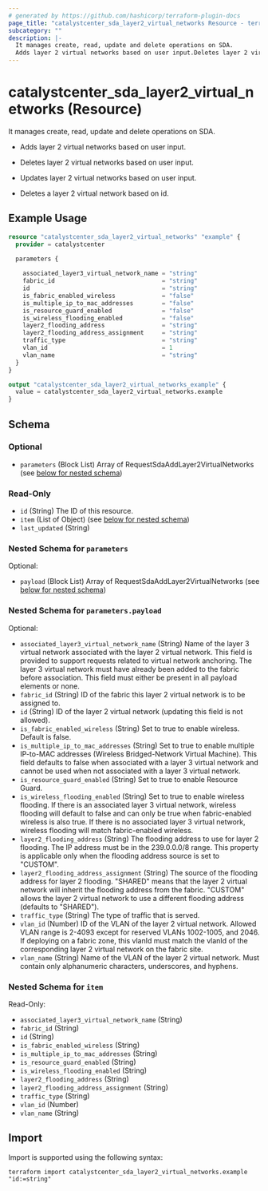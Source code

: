 ```yaml
---
# generated by https://github.com/hashicorp/terraform-plugin-docs
page_title: "catalystcenter_sda_layer2_virtual_networks Resource - terraform-provider-catalystcenter"
subcategory: ""
description: |-
  It manages create, read, update and delete operations on SDA.
  Adds layer 2 virtual networks based on user input.Deletes layer 2 virtual networks based on user input.Updates layer 2 virtual networks based on user input.Deletes a layer 2 virtual network based on id.
---
```


# catalystcenter_sda_layer2_virtual_networks (Resource)

It manages create, read, update and delete operations on SDA.

- Adds layer 2 virtual networks based on user input.

- Deletes layer 2 virtual networks based on user input.

- Updates layer 2 virtual networks based on user input.

- Deletes a layer 2 virtual network based on id.

## Example Usage

```terraform
resource "catalystcenter_sda_layer2_virtual_networks" "example" {
  provider = catalystcenter
 
  parameters {

    associated_layer3_virtual_network_name = "string"
    fabric_id                              = "string"
    id                                     = "string"
    is_fabric_enabled_wireless             = "false"
    is_multiple_ip_to_mac_addresses        = "false"
    is_resource_guard_enabled              = "false"
    is_wireless_flooding_enabled           = "false"
    layer2_flooding_address                = "string"
    layer2_flooding_address_assignment     = "string"
    traffic_type                           = "string"
    vlan_id                                = 1
    vlan_name                              = "string"
  }
}

output "catalystcenter_sda_layer2_virtual_networks_example" {
  value = catalystcenter_sda_layer2_virtual_networks.example
}
```

<!-- schema generated by tfplugindocs -->
## Schema

### Optional

- `parameters` (Block List) Array of RequestSdaAddLayer2VirtualNetworks (see [below for nested schema](#nestedblock--parameters))

### Read-Only

- `id` (String) The ID of this resource.
- `item` (List of Object) (see [below for nested schema](#nestedatt--item))
- `last_updated` (String)

<a id="nestedblock--parameters"></a>
### Nested Schema for `parameters`

Optional:

- `payload` (Block List) Array of RequestSdaAddLayer2VirtualNetworks (see [below for nested schema](#nestedblock--parameters--payload))

<a id="nestedblock--parameters--payload"></a>
### Nested Schema for `parameters.payload`

Optional:

- `associated_layer3_virtual_network_name` (String) Name of the layer 3 virtual network associated with the layer 2 virtual network. This field is provided to support requests related to virtual network anchoring. The layer 3 virtual network must have already been added to the fabric before association. This field must either be present in all payload elements or none.
- `fabric_id` (String) ID of the fabric this layer 2 virtual network is to be assigned to.
- `id` (String) ID of the layer 2 virtual network (updating this field is not allowed).
- `is_fabric_enabled_wireless` (String) Set to true to enable wireless. Default is false.
- `is_multiple_ip_to_mac_addresses` (String) Set to true to enable multiple IP-to-MAC addresses (Wireless Bridged-Network Virtual Machine). This field defaults to false when associated with a layer 3 virtual network and cannot be used when not associated with a layer 3 virtual network.
- `is_resource_guard_enabled` (String) Set to true to enable Resource Guard.
- `is_wireless_flooding_enabled` (String) Set to true to enable wireless flooding. If there is an associated layer 3 virtual network, wireless flooding will default to false and can only be true when fabric-enabled wireless is also true. If there is no associated layer 3 virtual network, wireless flooding will match fabric-enabled wireless.
- `layer2_flooding_address` (String) The flooding address to use for layer 2 flooding. The IP address must be in the 239.0.0.0/8 range. This property is applicable only when the flooding address source is set to "CUSTOM".
- `layer2_flooding_address_assignment` (String) The source of the flooding address for layer 2 flooding. "SHARED" means that the layer 2 virtual network will inherit the flooding address from the fabric. "CUSTOM" allows the layer 2 virtual network to use a different flooding address (defaults to "SHARED").
- `traffic_type` (String) The type of traffic that is served.
- `vlan_id` (Number) ID of the VLAN of the layer 2 virtual network. Allowed VLAN range is 2-4093 except for reserved VLANs 1002-1005, and 2046. If deploying on a fabric zone, this vlanId must match the vlanId of the corresponding layer 2 virtual network on the fabric site.
- `vlan_name` (String) Name of the VLAN of the layer 2 virtual network. Must contain only alphanumeric characters, underscores, and hyphens.



<a id="nestedatt--item"></a>
### Nested Schema for `item`

Read-Only:

- `associated_layer3_virtual_network_name` (String)
- `fabric_id` (String)
- `id` (String)
- `is_fabric_enabled_wireless` (String)
- `is_multiple_ip_to_mac_addresses` (String)
- `is_resource_guard_enabled` (String)
- `is_wireless_flooding_enabled` (String)
- `layer2_flooding_address` (String)
- `layer2_flooding_address_assignment` (String)
- `traffic_type` (String)
- `vlan_id` (Number)
- `vlan_name` (String)

## Import

Import is supported using the following syntax:

```shell
terraform import catalystcenter_sda_layer2_virtual_networks.example "id:=string"
```

